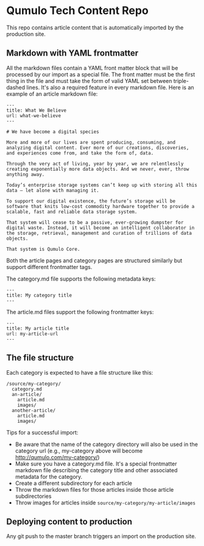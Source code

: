 # Qumulo Tech Content Repo

This repo contains article content that is automatically imported by the production site.

## Markdown with YAML frontmatter

All the markdown files contain a YAML front matter block that will be processed by our import as a special file. The front matter must be the first thing in the file and must take the form of valid YAML set between triple-dashed lines. It's also a required feature in every markdown file. Here is an example of an article markdown file:

```
---
title: What We Believe
url: what-we-believe
---

# We have become a digital species

More and more of our lives are spent producing, consuming, and analyzing digital content. Ever more of our creations, discoveries, and experiences come from, and take the form of, data.

Through the very act of living, year by year, we are relentlessly creating exponentially more data objects. And we never, ever, throw anything away.

Today’s enterprise storage systems can’t keep up with storing all this data – let alone with managing it.

To support our digital existence, the future’s storage will be software that knits low-cost commodity hardware together to provide a scalable, fast and reliable data storage system.

That system will cease to be a passive, ever-growing dumpster for digital waste. Instead, it will become an intelligent collaborator in the storage, retrieval, management and curation of trillions of data objects.

That system is Qumulo Core.
```

Both the article pages and category pages are structured similarly but support different frontmatter tags.

The category.md file supports the following metadata keys:

```
---
title: My category title
---
```

The article.md files support the following frontmatter keys:

```
---
title: My article title
url: my-article-url
---
```

## The file structure

Each category is expected to have a file structure like this:

```
/source/my-category/
  category.md
  an-article/
    article.md
    images/
  another-article/
    article.md
    images/
```

Tips for a successful import:

* Be aware that the name of the category directory will also be used in the category url (e.g., my-category above will become http://qumulo.com/my-category/)
* Make sure you have a category.md file.  It's a special frontmatter markdown file describing the category title and other associated metadata for the category.
* Create a different subdirectory for each article
* Throw the markdown files for those articles inside those article subdirectories
* Throw images for articles inside `source/my-category/my-article/images`


## Deploying content to production

Any git push to the master branch triggers an import on the production site.

